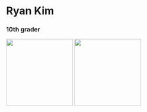 #  Ryan Kim
### 10th grader 

<p>
  <img height="180em" src="https://github-readme-stats.vercel.app/api/top-langs/?username=hootloot&langs_count=10&theme=tokyonight&layout=compact" />
  <img height="180em" src="https://github-readme-stats.vercel.app/api?username=hootloot&show_icons=true&theme=tokyonight&layout=compact" />
</p>
